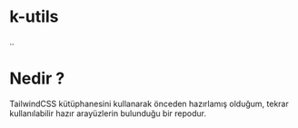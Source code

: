 # k-utils
..
# Nedir ? 

TailwindCSS kütüphanesini kullanarak önceden hazırlamış olduğum, tekrar kullanılabilir hazır arayüzlerin bulunduğu bir repodur. 
